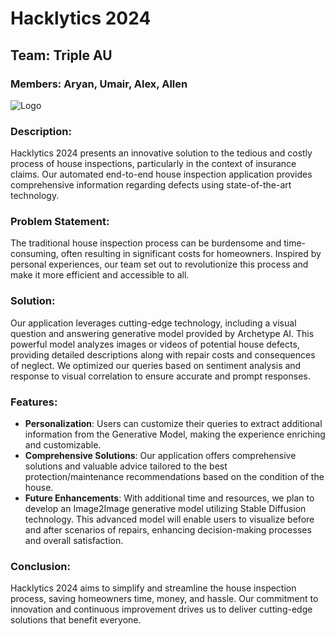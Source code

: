 # Hacklytics 2024

## Team: Triple AU
### Members: Aryan, Umair, Alex, Allen

![Logo](logo.png)

### Description:

Hacklytics 2024 presents an innovative solution to the tedious and costly process of house inspections, particularly in the context of insurance claims. Our automated end-to-end house inspection application provides comprehensive information regarding defects using state-of-the-art technology.

### Problem Statement:

The traditional house inspection process can be burdensome and time-consuming, often resulting in significant costs for homeowners. Inspired by personal experiences, our team set out to revolutionize this process and make it more efficient and accessible to all.

### Solution:

Our application leverages cutting-edge technology, including a visual question and answering generative model provided by Archetype AI. This powerful model analyzes images or videos of potential house defects, providing detailed descriptions along with repair costs and consequences of neglect. We optimized our queries based on sentiment analysis and response to visual correlation to ensure accurate and prompt responses.

### Features:

- **Personalization**: Users can customize their queries to extract additional information from the Generative Model, making the experience enriching and customizable.
- **Comprehensive Solutions**: Our application offers comprehensive solutions and valuable advice tailored to the best protection/maintenance recommendations based on the condition of the house.
- **Future Enhancements**: With additional time and resources, we plan to develop an Image2Image generative model utilizing Stable Diffusion technology. This advanced model will enable users to visualize before and after scenarios of repairs, enhancing decision-making processes and overall satisfaction.

### Conclusion:

Hacklytics 2024 aims to simplify and streamline the house inspection process, saving homeowners time, money, and hassle. Our commitment to innovation and continuous improvement drives us to deliver cutting-edge solutions that benefit everyone.
